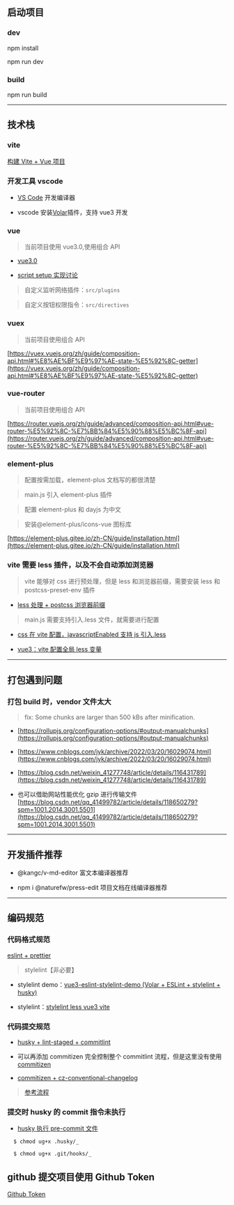 ## 启动项目

### dev

npm install

npm run dev

### build

npm run build

---

## 技术栈

### vite

[构建 Vite + Vue 项目](https://cn.vitejs.dev/guide/#scaffolding-your-first-vite-project)

### 开发工具 vscode

- [VS Code](https://code.visualstudio.com/) 开发编译器

- vscode 安装[Volar](https://marketplace.visualstudio.com/items?itemName=Vue.volar)插件，支持 vue3 开发

### vue

> 当前项目使用 vue3.0,使用组合 API

- [vue3.0](https://cn.vuejs.org/guide/introduction.html)

- [script setup 实现讨论](https://github.com/vuejs/rfcs/pull/227)

> 自定义监听网络插件：`src/plugins`

> 自定义按钮权限指令：`src/directives`

### vuex

> 当前项目使用组合 API

[https://vuex.vuejs.org/zh/guide/composition-api.html#%E8%AE%BF%E9%97%AE-state-%E5%92%8C-getter](https://vuex.vuejs.org/zh/guide/composition-api.html#%E8%AE%BF%E9%97%AE-state-%E5%92%8C-getter)

### vue-router

> 当前项目使用组合 API

[https://router.vuejs.org/zh/guide/advanced/composition-api.html#vue-router-%E5%92%8C-%E7%BB%84%E5%90%88%E5%BC%8F-api](https://router.vuejs.org/zh/guide/advanced/composition-api.html#vue-router-%E5%92%8C-%E7%BB%84%E5%90%88%E5%BC%8F-api)

### element-plus

> 配置按需加载，element-plus 文档写的都很清楚

> main.js 引入 element-plus 插件

> 配置 element-plus 和 dayjs 为中文

> 安装@element-plus/icons-vue 图标库

[https://element-plus.gitee.io/zh-CN/guide/installation.html](https://element-plus.gitee.io/zh-CN/guide/installation.html)

### vite 需要 less 插件，以及不会自动添加浏览器

> vite 能够对 css 进行预处理，但是 less 和浏览器前缀，需要安装 less 和 postcss-preset-env 插件

- [less 处理 + postcss 浏览器前缀](https://juejin.cn/post/7060351422885265415)

> main.js 需要支持引入.less 文件，就需要进行配置

- [css 在 vite 配置，javascriptEnabled 支持 js 引入.less](https://www.jianshu.com/p/4a76d68e16ec)

- [vue3：vite 配置全局 less 变量](https://www.cnblogs.com/-roc/p/16212801.html)

---

## 打包遇到问题

### 打包 build 时，vendor 文件太大

> fix: Some chunks are larger than 500 kBs after minification.

- [https://rollupjs.org/configuration-options/#output-manualchunks](https://rollupjs.org/configuration-options/#output-manualchunks)

- [https://www.cnblogs.com/jyk/archive/2022/03/20/16029074.html](https://www.cnblogs.com/jyk/archive/2022/03/20/16029074.html)

- [https://blog.csdn.net/weixin_41277748/article/details/116431789](https://blog.csdn.net/weixin_41277748/article/details/116431789)

- 也可以借助网站性能优化 gzip 进行传输文件[https://blog.csdn.net/qq_41499782/article/details/118650279?spm=1001.2014.3001.5501](https://blog.csdn.net/qq_41499782/article/details/118650279?spm=1001.2014.3001.5501)

---

## 开发插件推荐

- @kangc/v-md-editor 富文本编译器推荐

- npm i @naturefw/press-edit 项目文档在线编译器推荐

---

## 编码规范

### 代码格式规范

[eslint + prettier](https://vueschool.io/articles/vuejs-tutorials/eslint-and-prettier-with-vite-and-vue-js-3/?from_wecom=1)

> stylelint【非必要】

- stylelint demo：[vue3-eslint-stylelint-demo (Volar + ESLint + stylelint + husky)](https://github.com/sethidden/vue3-eslint-stylelint-demo)

- stylelint：[stylelint less vue3 vite](https://www.swvq.com/article/detail/471)

### 代码提交规范

- [husky + lint-staged + commitlint](https://juejin.cn/post/7115327455707168798?from_wecom=1#heading-3)

- 可以再添加 commitizen 完全控制整个 commitlint 流程，但是这里没有使用[commitizen](https://www.npmjs.com/package/commitizen)

- [commitizen + cz-conventional-changelog](https://blog.51cto.com/u_15127669/4553289)

> [参考流程](https://www.jianshu.com/p/722ff8888657?from_wecom=1)

### 提交时 husky 的 commit 指令未执行

- [husky 执行 pre-commit 文件](https://stackoverflow.com/questions/8598639/why-is-my-git-pre-commit-hook-not-executable-by-default?from_wecom=1)

```
  $ chmod ug+x .husky/_

  $ chmod ug+x .git/hooks/_
```

## github 提交项目使用 Github Token

[Github Token](https://juejin.cn/post/7104215580705554463#heading-1)
